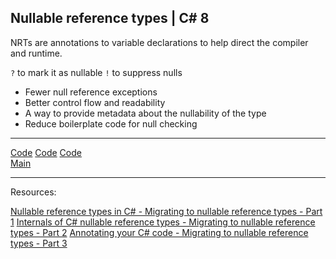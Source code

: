 ## Nullable reference types | C# 8

NRTs are annotations to variable declarations to help direct the compiler and runtime.

`?` to mark it as nullable
`!` to suppress nulls

* Fewer null reference exceptions
* Better control flow and readability
* A way to provide metadata about the nullability of the type
* Reduce boilerplate code for null checking

***
[Code](../Services/OrderService.cs)
[Code](../Services/file.cs)
[Code](../Services/file.cs)
<br>
[Main](main.md)
***
Resources:

[Nullable reference types in C# - Migrating to nullable reference types - Part 1](https://blog.maartenballiauw.be/post/2022/04/11/nullable-reference-types-in-csharp-migrating-to-nullable-reference-types-part-1.html)
[Internals of C# nullable reference types - Migrating to nullable reference types - Part 2](https://blog.maartenballiauw.be/post/2022/04/19/internals-of-csharp-nullable-reference-types-migrating-to-nullable-reference-types-part-2.html)
[Annotating your C# code - Migrating to nullable reference types - Part 3](https://blog.maartenballiauw.be/post/2022/04/25/annotating-your-csharp-code-migrating-to-nullable-reference-types-part-3.html)
